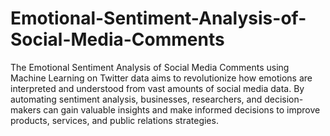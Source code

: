 # Emotional-Sentiment-Analysis-of-Social-Media-Comments
The Emotional Sentiment Analysis of Social Media Comments using Machine Learning on Twitter data aims to revolutionize how emotions are interpreted and understood from vast amounts of social media data. By automating sentiment analysis, businesses, researchers, and decision-makers can gain valuable insights and make informed decisions to improve products, services, and public relations strategies.
